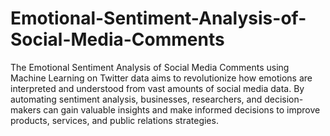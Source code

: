 # Emotional-Sentiment-Analysis-of-Social-Media-Comments
The Emotional Sentiment Analysis of Social Media Comments using Machine Learning on Twitter data aims to revolutionize how emotions are interpreted and understood from vast amounts of social media data. By automating sentiment analysis, businesses, researchers, and decision-makers can gain valuable insights and make informed decisions to improve products, services, and public relations strategies.
